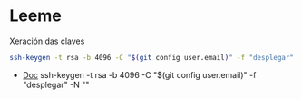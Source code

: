 # Leeme

Xeración das claves

```bash
ssh-keygen -t rsa -b 4096 -C "$(git config user.email)" -f "desplegar" -N ""
```



* [Doc](https://dev.to/achukka/deploy-react-app-using-github-actions-157d)
ssh-keygen -t rsa -b 4096 -C "$(git config user.email)" -f "desplegar" -N ""
